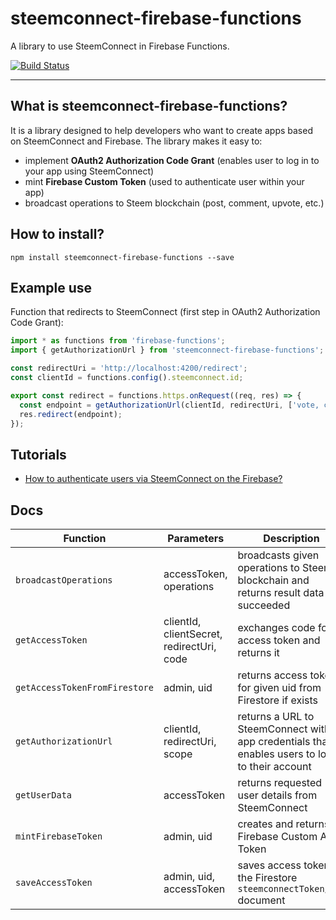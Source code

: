# steemconnect-firebase-functions
A library to use SteemConnect in Firebase Functions.

[![Build Status](https://travis-ci.org/jakipatryk/steemconnect-firebase-functions.svg?branch=master)](https://travis-ci.org/jakipatryk/steemconnect-firebase-functions)

___

## What is steemconnect-firebase-functions?

It is a library designed to help developers who want to create apps based on SteemConnect and Firebase. The library makes it easy to:
- implement **OAuth2 Authorization Code Grant** (enables user to log in to your app using SteemConnect)
- mint **Firebase Custom Token** (used to authenticate user within your app)
- broadcast operations to Steem blockchain (post, comment, upvote, etc.)

## How to install?

```
npm install steemconnect-firebase-functions --save
```


## Example use

Function that redirects to SteemConnect (first step in OAuth2 Authorization Code Grant):
```typescript
import * as functions from 'firebase-functions';
import { getAuthorizationUrl } from 'steemconnect-firebase-functions';

const redirectUri = 'http://localhost:4200/redirect';
const clientId = functions.config().steemconnect.id;

export const redirect = functions.https.onRequest((req, res) => {
  const endpoint = getAuthorizationUrl(clientId, redirectUri, ['vote, comment']);
  res.redirect(endpoint);
});
```

## Tutorials

- [How to authenticate users via SteemConnect on the Firebase?](https://utopian.io/utopian-io/@jakipatryk/how-to-authenticate-users-via-steemconnect-on-the-firebase)

## Docs

| Function | Parameters | Description |
| --- | --- | --- |
| `broadcastOperations` | accessToken, operations | broadcasts given operations to Steem blockchain and returns result data if succeeded |
| `getAccessToken` | clientId, clientSecret, redirectUri, code | exchanges code for access token and returns it |
| `getAccessTokenFromFirestore` | admin, uid | returns access token for given uid from Firestore if exists |
| `getAuthorizationUrl` | clientId, redirectUri, scope | returns a URL to SteemConnect with app credentials that enables users to log in to their account |
| `getUserData` | accessToken | returns requested user details from SteemConnect |
| `mintFirebaseToken` | admin, uid | creates and returns Firebase Custom Auth Token |
| `saveAccessToken` | admin, uid, accessToken | saves access token in the Firestore `steemconnectToken/uid` document |
